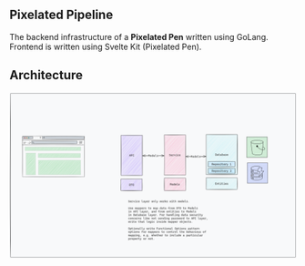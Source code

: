 ## Pixelated Pipeline

The backend infrastructure of a **Pixelated Pen** written using GoLang.
Frontend is written using Svelte Kit (Pixelated Pen).

## Architecture

![Pixelated Pipeline Architecture](./lld.excalidraw.png)
